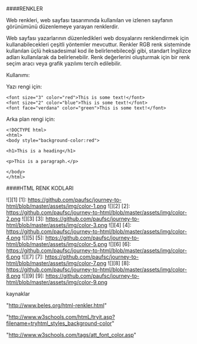 ####RENKLER

Web renkleri, web sayfası tasarımında kullanılan ve izlenen sayfanın görünümünü düzenlemeye yarayan renklerdir.

Web sayfası yazarlarının düzenledikleri web dosyalarını renklendirmek için kullanabilecekleri çeşitli yöntemler mevcuttur. Renkler RGB renk sisteminde kullanılan üçlü heksadesimal kod ile belirlenebileceği gibi, standart İngilizce adları kullanılarak da belirlenebilir. Renk değerlerini oluşturmak için bir renk seçim aracı veya grafik yazılımı tercih edilebilir.


Kullanımı:

Yazı rengi için:
```
<font size="3" color="red">This is some text!</font>
<font size="2" color="blue">This is some text!</font>
<font face="verdana" color="green">This is some text!</font>
```
Arka plan rengi için:
```
<!DOCTYPE html>
<html>
<body style="background-color:red">

<h1>This is a heading</h1>

<p>This is a paragraph.</p>

</body>
</html>
```

####HTML RENK KODLARI

![][1]
[1]: https://github.com/paufsc/journey-to-html/blob/master/assets/img/color-1.png
![][2]
[2]: https://github.com/paufsc/journey-to-html/blob/master/assets/img/color-2.png
![][3]
[3]: https://github.com/paufsc/journey-to-html/blob/master/assets/img/color-3.png
![][4]
[4]: https://github.com/paufsc/journey-to-html/blob/master/assets/img/color-4.png
![][5]
[5]: https://github.com/paufsc/journey-to-html/blob/master/assets/img/color-5.png
![][6]
[6]: https://github.com/paufsc/journey-to-html/blob/master/assets/img/color-6.png
![][7]
[7]: https://github.com/paufsc/journey-to-html/blob/master/assets/img/color-7.png
![][8]
[8]: https://github.com/paufsc/journey-to-html/blob/master/assets/img/color-8.png
![][9]
[9]: https://github.com/paufsc/journey-to-html/blob/master/assets/img/color-9.png





kaynaklar

"http://www.beles.org/html-renkler.html"

"http://www.w3schools.com/htmL/tryit.asp?filename=tryhtml_styles_background-color"

"http://www.w3schools.com/tags/att_font_color.asp"

